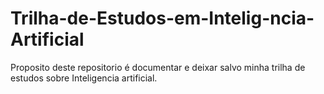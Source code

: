 # Trilha-de-Estudos-em-Intelig-ncia-Artificial
Proposito deste repositorio é documentar e deixar salvo minha trilha de estudos sobre Inteligencia artificial.
